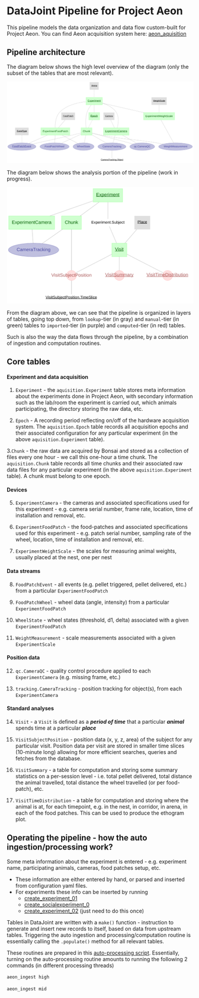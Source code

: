 # DataJoint Pipeline for Project Aeon

This pipeline models the data organization and data flow custom-built for Project Aeon. You can find Aeon acquisition system here: [aeon_aquisition](https://github.com/SainsburyWellcomeCentre/aeon_acquisition)


## Pipeline architecture

The diagram below shows the high level overview of the diagram (only the subset of the tables that are most relevant).

![datajoint_pipeline](./docs/datajoint_overview_diagram.svg)


The diagram below shows the analysis portion of the pipeline (work in progress).

![datajoint_analysis_pipeline](./docs/datajoint_analysis_diagram.svg)


From the diagram above, we can see that the pipeline is organized in layers of
tables, going top down, from `lookup`-tier (in gray) and `manual`-tier (in green) tables 
to `imported`-tier (in purple) and `computed`-tier (in red) tables.

Such is also the way the data flows through the pipeline, by a combination of ingestion and 
computation routines.

## Core tables

#### Experiment and data acquisition

1. `Experiment` - the `aquisition.Experiment` table stores meta information about the experiments
done in Project Aeon, with secondary information such as the lab/room the experiment is carried out, 
which animals participating, the directory storing the raw data, etc.

2. `Epoch` - A recording period reflecting on/off of the hardware acquisition system.
The `aquisition.Epoch` table records all acquisition epochs and their associated configuration for 
any particular experiment (in the above `aquisition.Experiment` table). 

3.`Chunk` - the raw data are acquired by Bonsai and stored as 
a collection of files every one hour - we call this one-hour a time chunk. 
The `aquisition.Chunk` table records all time chunks and their associated raw data files for 
any particular experiment (in the above `aquisition.Experiment` table). A chunk must belong to one epoch.

#### Devices

5. `ExperimentCamera` - the cameras and associated specifications used for this experiment - 
e.g. camera serial number, frame rate, location, time of installation and removal, etc.

6. `ExperimentFoodPatch` - the food-patches and associated specifications used for this experiment - 
e.g. patch serial number, sampling rate of the wheel, location, time of installation and removal, etc.

7. `ExperimentWeightScale` - the scales for measuring animal weights, usually placed at the nest, one per nest

#### Data streams

8. `FoodPatchEvent` - all events (e.g. pellet triggered, pellet delivered, etc.) 
from a particular `ExperimentFoodPatch`

9. `FoodPatchWheel` - wheel data (angle, intensity) from a particular `ExperimentFoodPatch`

10. `WheelState` - wheel states (threshold, d1, delta) associated with a given `ExperimentFoodPatch`

11. `WeightMeasurement` - scale measurements associated with a given `ExperimentScale`


#### Position data

12. `qc.CameraQC` - quality control procedure applied to each `ExperimentCamera` (e.g. missing frame, etc.)

13. `tracking.CameraTracking` - position tracking for object(s), from each `ExperimentCamera`

#### Standard analyses

14. `Visit` - a `Visit` is defined as a ***period of time*** 
that a particular ***animal*** spends time at a particular ***place***

15. `VisitSubjectPosition` - position data (x, y, z, area) of the subject for any particular visit. 
Position data per visit are stored in smaller time slices (10-minute long) allowing for 
more efficient searches, queries and fetches from the database.

16. `VisitSummary` - a table for computation and storing some summary statistics on a 
per-session level - i.e. total pellet delivered, total distance the animal travelled, total 
distance the wheel travelled (or per food-patch), etc.

17. `VisitTimeDistribution` - a table for computation and storing where the animal is at, 
for each timepoint, e.g. in the nest, in corridor, in arena, in each of the food patches. 
This can be used to produce the ethogram plot.

## Operating the pipeline - how the auto ingestion/processing work?

Some meta information about the experiment is entered - e.g. experiment name, participating 
animals, cameras, food patches setup, etc.
+ These information are either entered by hand, or parsed and inserted from configuration 
    yaml files.
+ For experiments these info can be inserted by running  
  + [create_experiment_01](populate/create_experiment_01.py)
  + [create_socialexperiment_0](populate/create_socialexperiment_0.py)
  + [create_experiment_02](populate/create_experiment_02.py)
  (just need to do this once)

Tables in DataJoint are written with a `make()` function - 
instruction to generate and insert new records to itself, based on data from upstream tables. 
Triggering the auto ingestion and processing/computation routine is essentially 
calling the `.populate()` method for all relevant tables.

These routines are prepared in this [auto-processing script](populate/process.py). 
Essentially, turning on the auto-processing routine amounts to running the 
following 2 commands (in different processing threads)


    aeon_ingest high
    
    aeon_ingest mid

